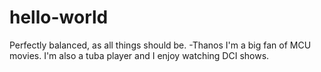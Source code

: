 # hello-world
Perfectly balanced, as all things should be. -Thanos
I'm a big fan of MCU movies.
I'm also a tuba player and I enjoy watching DCI shows.
